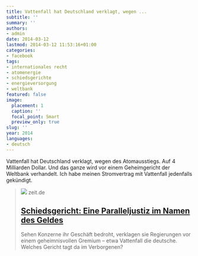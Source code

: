 ```yaml
---
title: Vattenfall hat Deutschland verklagt, wegen ...
subtitle: ''
summary: ''
authors:
- admin
date: 2014-03-12
lastmod: 2014-03-12 11:53:16+01:00
categories:
- facebook
tags:
- internationales recht
- atomenergie
- schiedsgerichte
- energieversorgung
- weltbank
featured: false
image:
  placement: 1
  caption: ''
  focal_point: Smart
  preview_only: true
slug: ''
year: 2014
languages:
- deutsch
---
```


Vattenfall hat Deutschland verklagt, wegen des Atomausstiegs. Auf 4 Milliarden Dollar. Und das ganze wird vor einem Geheimgericht der Weltbank verhandelt. Ich habe meinen Stromvertrag mit Vattenfall jedenfalls gekündigt.
> [![](https://img.zeit.de/administratives/sharing/fallback-image/wide__1300x731)](http://www.zeit.de/2014/10/investitionsschutz-schiedsgericht-icsid-schattenjustiz/komplettansicht)
> zeit.de
> ## [Schiedsgericht: Eine Paralleljustiz im Namen des Geldes](http://www.zeit.de/2014/10/investitionsschutz-schiedsgericht-icsid-schattenjustiz/komplettansicht)
>
>Sehen Konzerne ihr Geschäft bedroht, verklagen sie Regierungen vor einem geheimnisvollen Gremium – etwa Vattenfall die deutsche. Welches Gericht tagt da im Verborgenen?